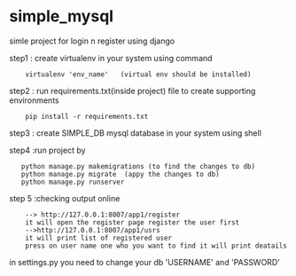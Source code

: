 # simple_mysql
simle project for login n register using django


step1 : create virtualenv in your system using command
        
        virtualenv 'env_name'   (virtual env should be installed)
step2 : run requirements.txt(inside project) file to create supporting environments
        
        pip install -r requirements.txt
step3 : create SIMPLE_DB mysql database in your system using shell
        
step4 :run project by
       
       python manage.py makemigrations (to find the changes to db)
       python manage.py migrate  (appy the changes to db)
       python manage.py runserver 

step 5 :checking output online

        --> http://127.0.0.1:8007/app1/register
        it will open the register page register the user first
        -->http://127.0.0.1:8007/app1/usrs
        it will print list of registered user 
        press on user name one who you want to find it will print deatails


in settings.py you need to change your db 'USERNAME' and 'PASSWORD'
